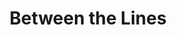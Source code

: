 ---
title: "Between the Lines"
year: 1977
rating: 3
stars: "★★★"
liked: false
rewatched: false
permalink: "between-the-lines"
watched_on: 2025-03-22
---